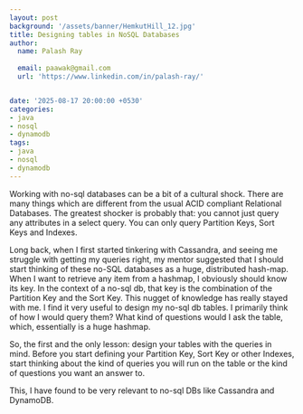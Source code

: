 ```yaml
---
layout: post
background: '/assets/banner/HemkutHill_12.jpg'
title: Designing tables in NoSQL Databases
author:
  name: Palash Ray
  
  email: paawak@gmail.com
  url: 'https://www.linkedin.com/in/palash-ray/'


date: '2025-08-17 20:00:00 +0530'
categories:
- java
- nosql
- dynamodb
tags:
- java
- nosql
- dynamodb
---
```


Working with no-sql databases can be a bit of a cultural shock. There are many things which are different from the usual ACID compliant Relational Databases. The greatest shocker is probably that: you cannot just query any attributes in a select query. You can only query Partition Keys, Sort Keys and Indexes. 

Long back, when I first started tinkering with Cassandra, and seeing me struggle with getting my queries right, my mentor suggested that I should start thinking of these no-SQL databases as a huge, distributed hash-map. When I want to retrieve any item from a hashmap, I obviously should know its key. In the context of a no-sql db, that key is the combination of the Partition Key and the Sort Key. This nugget of knowledge has really stayed with me. I find it very useful to design my no-sql db tables. I primarily think of how I would query them? What kind of questions would I ask the table, which, essentially is a huge hashmap.

So, the first and the only lesson: design your tables with the queries in mind. Before you start defining your Partition Key, Sort Key or other Indexes, start thinking about the kind of queries you will run on the table or the kind of questions you want an answer to.

This, I have found to be very relevant to no-sql DBs like Cassandra and DynamoDB.
